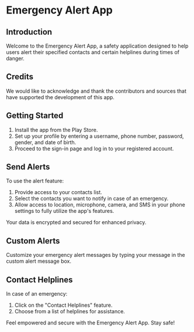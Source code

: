 # Emergency Alert App

## Introduction

Welcome to the Emergency Alert App, a safety application designed to help users alert their specified contacts and certain helplines during times of danger.

## Credits

We would like to acknowledge and thank the contributors and sources that have supported the development of this app.

## Getting Started

1. Install the app from the Play Store.
2. Set up your profile by entering a username, phone number, password, gender, and date of birth.
3. Proceed to the sign-in page and log in to your registered account.

## Send Alerts

To use the alert feature:

1. Provide access to your contacts list.
2. Select the contacts you want to notify in case of an emergency.
3. Allow access to location, microphone, camera, and SMS in your phone settings to fully utilize the app's features.

Your data is encrypted and secured for enhanced privacy.

## Custom Alerts

Customize your emergency alert messages by typing your message in the custom alert message box.

## Contact Helplines

In case of an emergency:

1. Click on the "Contact Helplines" feature.
2. Choose from a list of helplines for assistance.

Feel empowered and secure with the Emergency Alert App. Stay safe!
